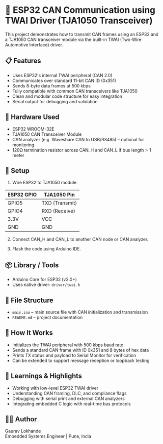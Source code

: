 # 🚗 ESP32 CAN Communication using TWAI Driver (TJA1050 Transceiver)

This project demonstrates how to transmit CAN frames using an ESP32 and a TJA1050 CAN transceiver module via the built-in TWAI (Two-Wire Automotive Interface) driver.

## 📋 Features

- Uses ESP32's internal TWAI peripheral (CAN 2.0)
- Communicates over standard 11-bit CAN ID (0x351)
- Sends 8-byte data frames at 500 kbps
- Fully compatible with common CAN transceivers like TJA1050
- Clean and modular code structure for easy integration
- Serial output for debugging and validation

## 🔧 Hardware Used

- ESP32 WROOM-32E
- TJA1050 CAN Transceiver Module
- CAN analyzer (e.g. Waveshare CAN to USB/RS485) – optional for monitoring
- 120Ω termination resistor across CAN_H and CAN_L if bus length > 1 meter

## 🧪 Setup

1. Wire ESP32 to TJA1050 module:

| ESP32 GPIO | TJA1050 Pin     |
|------------|-----------------|
| GPIO5      | TXD (Transmit)  |
| GPIO4      | RXD (Receive)   |
| 3.3V       | VCC             |
| GND        | GND             |

2. Connect CAN_H and CAN_L to another CAN node or CAN analyzer.

3. Flash the code using Arduino IDE.

## 📦 Library / Tools

- Arduino Core for ESP32 (v2.0+)
- Uses native driver: `driver/twai.h`

## 📁 File Structure

- `main.ino` – main source file with CAN initialization and transmission
- `README.md` – project documentation

## 🧰 How It Works

- Initializes the TWAI peripheral with 500 kbps baud rate
- Sends a standard CAN frame with ID 0x351 and 8 bytes of hex data
- Prints TX status and payload to Serial Monitor for verification
- Can be extended to support message reception or loopback testing

## 🧠 Learnings & Highlights

- Working with low-level ESP32 TWAI driver
- Understanding CAN framing, DLC, and compliance flags
- Debugging with serial print and external CAN analyzers
- Integrating embedded C logic with real-time bus protocols

## 🧑‍💻 Author

Gaurav Lokhande  
Embedded Systems Engineer | Pune, India  
